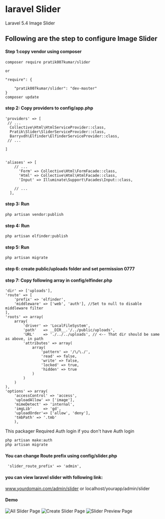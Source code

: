 # laravel Slider
Laravel 5.4 Image Slider

## Following are the step to configure Image Slider


#### Step 1:copy vendor using composer

    composer require pratik007kumar/slider
    
    or
    
    "require": {
       
        "pratik007kumar/slider": "dev-master"
    }
    composer update

#### step 2: Copy providers to config/app.php

    'providers' => [
     // ...
      Collective\Html\HtmlServiceProvider::class,
      Pratik\Slider\SliderServiceProvider::class,
      Barryvdh\Elfinder\ElfinderServiceProvider::class,
     // ...

    ]


    'aliases' => [
        // ...
          'Form' => Collective\Html\FormFacade::class,
          'Html' => Collective\Html\HtmlFacade::class,
          'Input' => Illuminate\Support\Facades\Input::class,

        // ...
      ],

#### step 3: Run  
	php artisan vendor:publish
#### step 4: Run 
	php artisan elfinder:publish

#### step 5: Run  
	php artisan migrate
#### step 6: create public/uploads folder  and set permission 0777

#### step 7: Copy following array in config/elfinder.php
	'dir' => ['uploads'],
    'route' => [
        'prefix' => 'elfinder',
        'middleware' => ['web', 'auth'], //Set to null to disable middleware filter
    ],
    'roots' => array(
        array(
            'driver' => 'LocalFileSystem',
            'path'   => __DIR__.'/../public/uploads', 
            'URL'    => './../../uploads', // <-- That dir should be same as above, in path
            'attributes' => array(
                array( 
                    'pattern' => '/\/\./',
                    'read' => false,
                    'write' => false,
                    'locked' => true,
                    'hidden' => true
                )
            )
        )
    ),
    'options' => array(
        'accessControl' => 'access',
        'uploadAllow' => ['image'],
        'mimeDetect' => 'internal',
        'imgLib'     => 'gd',
        'uploadOrder'=> ['allow', 'deny'],
        'tmbPath' => '.tmb'
        ),


This packager Required Auth login
if you don't have Auth login 

	php artisan make:auth
    php artisan migrate
#### You can change Route prefix using config/slider.php

     'slider_route_prefix' => 'admin',

#### you can view laravel slider with following link:
www.yourdomain.com/admin/slider 
or 
localhost/yourapp/admin/slider

#### Demo

![All Slider Page](/../master/src/public/images/demo1.png?raw=true "All Slider Page")
![Create Slider Page](/../master/src/public/images/demo2.png?raw=true "Create Slider Page")
![Slider Preview Page](/../master/src/public/images/demo3.png?raw=true "Slider Preview Page")
